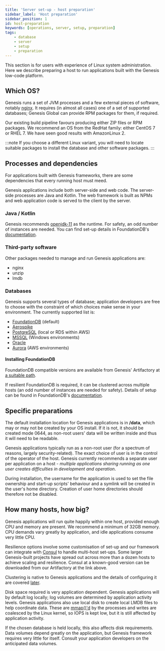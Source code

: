 ```yaml
---
title: 'Server set-up - host preparation'
sidebar_label: 'Host preparation'
sidebar_position: 1
id: host-preparation
keywords: [operations, server, setup, preparation]
tags:
    - database
    - server
    - setup
    - preparation
---
```

This section is for users with experience of Linux system administration. Here we describe preparing a host to run applications built with the Genesis low-code platform. 

## Which OS?

Genesis runs a set of JVM processes and a few external pieces of software, notably [nginx](https://nginx.org/en/). It requires (in almost all cases) one of a set of supported databases; Genesis Global can provide RPM packages for them, if required.

Our existing build pipeline favours producing either ZIP files or RPM packages. We recommend an OS from the RedHat family: either CentOS 7 or RHEL 7. We have seen good results with AmazonLinux 2.

:::note
If you choose a different Linux variant, you will need to locate suitable packages to install the database and other software packages.
:::

## Processes and dependencies

For applications built with Genesis frameworks, there are some dependencies that every running host must meed.

Genesis applications include both server-side and web code. The server-side processes are Java and Kotlin. The web
framework is built as NPMs and web application code is served to the client by the server.

### Java / Kotlin

Genesis recommends [openjdk-11](https://openjdk.org/projects/jdk/11/) as the runtime. For safety, an odd number of instances are needed. You can find set-up details in FoundationDB's [documentation](https://apple.github.io/foundationdb/administration.html).

### Third-party software

Other packages needed to manage and run Genesis applications are:

* nginx
* unzip
* lmdb

### Databases

Genesis supports several types of database; application developers are free to choose with the constraint of which
choices make sense in your environment.  The currently supported list is:

* [FoundationDB](https://www.foundationdb.org/) (default)
* [Aerospike](https://aerospike.com/)
* [PostgreSQL](https://www.postgresql.org/) (local or RDS within AWS)
* [MSSQL](https://www.microsoft.com/en-gb/sql-server/sql-server-2016) (Windows environments)
* [Oracle](https://www.oracle.com/uk/database/)
* [Aurora](https://aws.amazon.com/rds/aurora/) (AWS environments)


#### Installing FoundationDB

FoundationDB compatible versions are available from Genesis' Artifactory at
[a suitable path](https://genesisglobal.jfrog.io/artifactory/genesis-rpm/$releasever/$basearch/).

If resilient FoundationDB is required, it can be clustered across multiple hosts (an odd number of instances are
needed for safety).   Details of setup can be found in FoundationDB's
[documentation](https://apple.github.io/foundationdb/administration.html).


## Specific preparations

The default installation location for Genesis applications is in **/data**, which may or may not be created by your OS
install. If it is not, it should be created mode 0644, as non-root users' data will be written inside and thus it will
need to be readable.

Genesis applications typically run as a non-root user (for a spectrum of reasons, largely security-related). The
exact choice of user is in the control of the operator of the host. Genesis currently recommends a separate user per
application on a host - _multiple applications sharing running as one user creates difficulties in development
and operation_.

During installation, the username for the application is used to set the file ownership and start-up scripts' behaviour
and a symlink will be created in the user's home directory. Creation of user home directories should therefore not be
disabled.


## How many hosts, how big?

Genesis applications will run quite happily within one host, provided enough CPU and memory are present. We recommend a minimum of 32GB memory. CPU demands vary greatly by application, and idle applications consume very little CPU.

Resilience options involve some customisation of set-up and our framework can integrate with [Consul](https://www.consul.io/) to handle multi-host set-ups. Some larger Genesis-built projects have spread out across more than a dozen hosts to achieve scaling and resilience. Consul at a known-good version can be
downloaded from our Artifactory at the link above.

Clustering is native to Genesis applications and the details of configuring it are covered [later](../../../operations/clustering/clusters).

Disk space required is very application dependent.  Genesis applications will by default log locally; log volumes are determined by application activity levels. Genesis applications also use local disk to create local LMDB files to help coordinate data.  These are [mmap()'d](https://linuxhint.com/using_mmap_function_linux/) by the processes and writes are coalesced by the Linux kernel, so IOPS is kept
low, but it is still affected by application activity.

If the chosen database is held locally, this also affects disk requirements.  Data volumes depend greatly on the application, but Genesis framework requires very little for itself. Consult your application developers on the anticipated data volumes.

